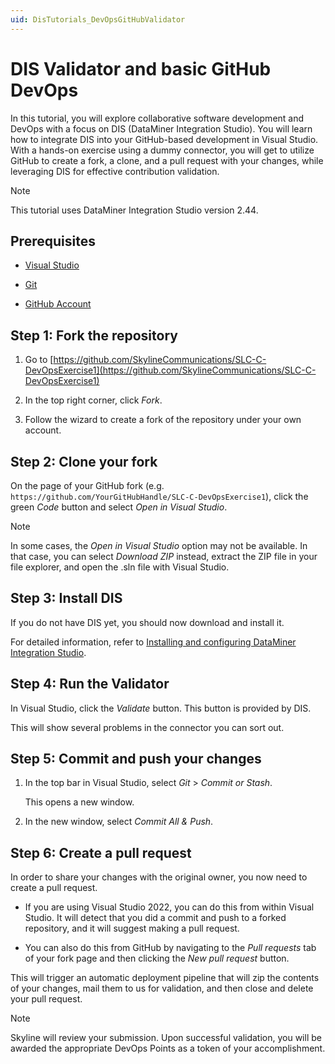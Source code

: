 ```yaml
---
uid: DisTutorials_DevOpsGitHubValidator
---
```


# DIS Validator and basic GitHub DevOps

In this tutorial, you will explore collaborative software development and DevOps with a focus on DIS (DataMiner Integration Studio). You will learn how to integrate DIS into your GitHub-based development in Visual Studio. With a hands-on exercise using a dummy connector, you will get to utilize GitHub to create a fork, a clone, and a pull request with your changes, while leveraging DIS for effective contribution validation.

> [!NOTE]
> This tutorial uses DataMiner Integration Studio version 2.44.

## Prerequisites

- [Visual Studio](https://visualstudio.microsoft.com/downloads/)

- [Git](https://git-scm.com/book/en/v2/Getting-Started-Installing-Git)

- [GitHub Account](https://docs.github.com/en/get-started/signing-up-for-github/signing-up-for-a-new-github-account)

## Step 1: Fork the repository

1. Go to [https://github.com/SkylineCommunications/SLC-C-DevOpsExercise1](https://github.com/SkylineCommunications/SLC-C-DevOpsExercise1)

1. In the top right corner, click *Fork*.

1. Follow the wizard to create a fork of the repository under your own account.

## Step 2: Clone your fork

On the page of your GitHub fork (e.g. `https://github.com/YourGitHubHandle/SLC-C-DevOpsExercise1`), click the green *Code* button and select *Open in Visual Studio*.

> [!NOTE]
> In some cases, the *Open in Visual Studio* option may not be available. In that case, you can select *Download ZIP* instead, extract the ZIP file in your file explorer, and open the .sln file with Visual Studio.

## Step 3: Install DIS

If you do not have DIS yet, you should now download and install it.

For detailed information, refer to [Installing and configuring DataMiner Integration Studio](xref:Installing_and_configuring_DataMiner_Integration_Studio).

## Step 4: Run the Validator

In Visual Studio, click the *Validate* button. This button is provided by DIS.

This will show several problems in the connector you can sort out.

## Step 5: Commit and push your changes

1. In the top bar in Visual Studio, select *Git* > *Commit or Stash*.

   This opens a new window.

1. In the new window, select *Commit All & Push*.

## Step 6: Create a pull request

In order to share your changes with the original owner, you now need to create a pull request.

- If you are using Visual Studio 2022, you can do this from within Visual Studio. It will detect that you did a commit and push to a forked repository, and it will suggest making a pull request.

- You can also do this from GitHub by navigating to the *Pull requests* tab of your fork page and then clicking the *New pull request* button.

This will trigger an automatic deployment pipeline that will zip the contents of your changes, mail them to us for validation, and then close and delete your pull request.

> [!NOTE]
> Skyline will review your submission. Upon successful validation, you will be awarded the appropriate DevOps Points as a token of your accomplishment.
